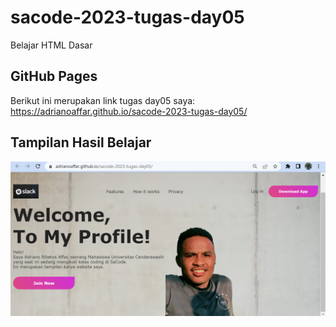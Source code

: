 # sacode-2023-tugas-day05

Belajar HTML Dasar

## GitHub Pages
Berikut ini merupakan link tugas day05 saya: https://adrianoaffar.github.io/sacode-2023-tugas-day05/

## Tampilan Hasil Belajar
<img src="img/tampilan.png" width="800px">